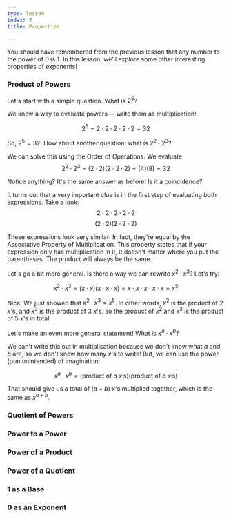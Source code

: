 ```yaml
---
type: lesson
index: 3
title: Properties

---
```


You should have remembered from the previous lesson that any number to the power of 0 is 1. In this lesson, we'll explore some other interesting properties of exponents!

### Product of Powers
Let's start with a simple question. What is 
$2^5$?

We know a way to evaluate powers -- write them as multiplication! 

$$2^5=2\cdot2\cdot2\cdot2\cdot2=32$$

So, $2^5=32$. How about another question: what is $2^2\cdot2^3$?

We can solve this using the Order of Operations. We evaluate
$$2^2\cdot2^3=(2\cdot2)(2\cdot2\cdot2)=(4)(8)=32$$

Notice anything? It's the same answer as before! Is it a coincidence?

It turns out that a very important clue is in the first step of evaluating both expressions. Take a look:
$$2\cdot2\cdot2\cdot2\cdot2$$
$$(2\cdot2)(2\cdot2\cdot2)$$

These expressions look very similar! In fact, they're equal by the Associative Property of Multiplication. This property states that if your expression only has multiplication in it, it doesn't matter where you put the parentheses. The product will always be the same. 

Let's go a bit more general. Is there a way we can rewrite $x^2\cdot x^3$? Let's try:

$$x^2\cdot x^3
=(x\cdot x)(x\cdot x\cdot x)
=x\cdot x\cdot x\cdot x\cdot x
=x^5$$

Nice! We just showed that $x^2\cdot x^3 = x^5$. In other words, $x^2$ is the product of $2$ $x$'s, and $x^3$ is the product of $3$ $x$'s, so the product of $x^2$ and $x^3$ is the product of $5$ $x$'s in total. 

Let's make an even more general statement! What is $x^a \cdot x^b$?

We can't write this out in multiplication because we don't know what $a$ and $b$ are, so we don't know how many $x$'s to write! But, we can use the power (pun unintended) of imagination:

$$x^a \cdot x^b = (\text{product of $a$ $x$'s})(\text{product of $b$ $x$'s})$$

That should give us a total of $(a+b)$ $x$'s multiplied together, which is the same as $x^{a+b}$.

### Quotient of Powers

### Power to a Power

### Power of a Product

### Power of a Quotient

### $1$ as a Base

### $0$ as an Exponent





<!--stackedit_data:
eyJoaXN0b3J5IjpbLTI3ODMyNzg5MywtMjgwOTI4MzY1LC0xOD
g1NjU0NjhdfQ==
-->